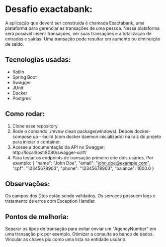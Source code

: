 # Desafio exactabank:
A aplicação que deverá ser construída é chamada Exactabank, uma plataforma para gerenciar as transações de uma pessoa. Nessa plataforma será possível inserir transações, ver suas transações e a totalização de entradas e saídas. Uma transação pode resultar em aumento ou diminuição de saldo.

## Tecnologias usadas:
- Kotlin
- Spring Boot
- Swagger
- JUnit
- Docker
- Postgres

## Como rodar:
1. Clone esse repository.
2. Rode o comando ./mvnw clean package(windows). Depois docker-compose up --build (com docker daemon inicializado) na raiz do projeto para iniciar o container.
3. Acesse a documentação da API no Swagger: http://localhost:8080/swagger-ui/#/
4. Para testar os endpoints de transação primeiro crie dois usários. Por exemplo:
   {
    "name": "John Doe",
    "email": "john.doe@example.com",
    "cpf": "12345678903",
    "phone": "12345678903",
    "balance": 1000.0
}

## Observações:
Os campos dos Dtos estão sendo validados.
Os services possuem logs e tratamento de erros com Exception Handler.

## Pontos de melhoria:
Separar os tipos de transação para evitar enviar um "AgencyNumber" em uma transação pix por exemplo.
Otimizar a consulta ao banco de dados.
Vincular as chaves pix como uma lista na entidade usuário.
